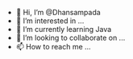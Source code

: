 - 👋 Hi, I’m @Dhansampada
- 👀 I’m interested in ...
- 🌱 I’m currently learning Java
- 💞️ I’m looking to collaborate on ...
- 📫 How to reach me ...

<!---
Dhansampada/Dhansampada is a ✨ special ✨ repository because its `README.md` (this file) appears on your GitHub profile.
You can click the Preview link to take a look at your changes.
--->
